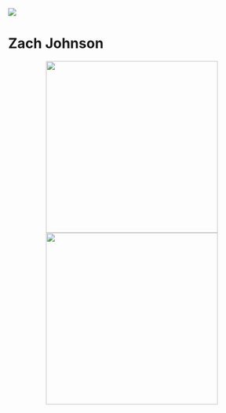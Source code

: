 <img src="https://github.com/user-attachments/assets/7c258892-9b00-413f-af2c-ec7486151e20">
<h1>Zach Johnson</h1>
<p align='center'>
<img src="https://github-readme-stats.vercel.app/api?username=ZRJohnson&show_icons=true&count_private=true&theme=dark" width="350">
<img src="https://github-readme-stats.vercel.app/api/top-langs/?username=ZRJohnson&theme=dark" width="350">
</p>
